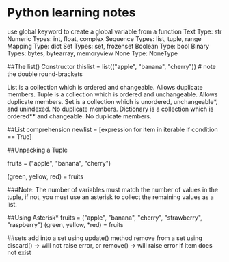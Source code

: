 # Python learning notes

use global keyword to create a global variable from a function
Text Type:	str
Numeric Types:	int, float, complex
Sequence Types:	list, tuple, range
Mapping Type:	dict
Set Types:	set, frozenset
Boolean Type:	bool
Binary Types:	bytes, bytearray, memoryview
None Type:	NoneType


##The list() Constructor
thislist = list(("apple", "banana", "cherry")) # note the double round-brackets

List is a collection which is ordered and changeable. Allows duplicate members.
Tuple is a collection which is ordered and unchangeable. Allows duplicate members.
Set is a collection which is unordered, unchangeable*, and unindexed. No duplicate members.
Dictionary is a collection which is ordered** and changeable. No duplicate members.

##List comprehension
newlist = [expression for item in iterable if condition == True]


##Unpacking a Tuple

fruits = ("apple", "banana", "cherry")

(green, yellow, red) = fruits

###Note: The number of variables must match the number of values in the tuple, if not, you must use an asterisk to collect the remaining values as a list.

##Using Asterisk*
fruits = ("apple", "banana", "cherry", "strawberry", "raspberry")
(green, yellow, *red) = fruits


##sets
add into a set using update() method
remove from a set using discard() -> will not raise error, or remove() -> will raise error if item does not exist

